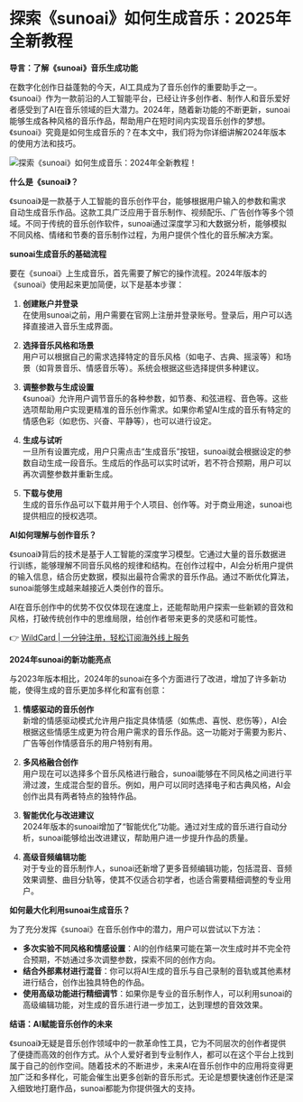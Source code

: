 # 探索《sunoai》如何生成音乐：2025年全新教程

**导言：了解《sunoai》音乐生成功能**

在数字化创作日益蓬勃的今天，AI工具成为了音乐创作的重要助手之一。《sunoai》作为一款前沿的人工智能平台，已经让许多创作者、制作人和音乐爱好者感受到了AI在音乐领域的巨大潜力。2024年，随着新功能的不断更新，sunoai能够生成各种风格的音乐作品，帮助用户在短时间内实现音乐创作的梦想。《sunoai》究竟是如何生成音乐的？在本文中，我们将为你详细讲解2024年版本的使用方法和技巧。

![探索《sunoai》如何生成音乐：2024年全新教程！](https://bbtdd.com/img/199181899176271.webp)

**什么是《sunoai》？**

《sunoai》是一款基于人工智能的音乐创作平台，能够根据用户输入的参数和需求自动生成音乐作品。这款工具广泛应用于音乐制作、视频配乐、广告创作等多个领域。不同于传统的音乐创作软件，sunoai通过深度学习和大数据分析，能够模拟不同风格、情绪和节奏的音乐制作过程，为用户提供个性化的音乐解决方案。

**sunoai生成音乐的基础流程**

要在《sunoai》上生成音乐，首先需要了解它的操作流程。2024年版本的《sunoai》使用起来更加简便，以下是基本步骤：

1. **创建账户并登录**  
   在使用sunoai之前，用户需要在官网上注册并登录账号。登录后，用户可以选择直接进入音乐生成界面。

2. **选择音乐风格和场景**  
   用户可以根据自己的需求选择特定的音乐风格（如电子、古典、摇滚等）和场景（如背景音乐、情感音乐等）。系统会根据这些选择提供多种建议。

3. **调整参数与生成设置**  
   《sunoai》允许用户调节音乐的各种参数，如节奏、和弦进程、音色等。这些选项帮助用户实现更精准的音乐创作需求。如果你希望AI生成的音乐有特定的情感色彩（如悲伤、兴奋、平静等），也可以进行设定。

4. **生成与试听**  
   一旦所有设置完成，用户只需点击“生成音乐”按钮，sunoai就会根据设定的参数自动生成一段音乐。生成后的作品可以实时试听，若不符合预期，用户可以再次调整参数并重新生成。

5. **下载与使用**  
   生成的音乐作品可以下载并用于个人项目、创作等。对于商业用途，sunoai也提供相应的授权选项。

**AI如何理解与创作音乐？**

《sunoai》背后的技术是基于人工智能的深度学习模型。它通过大量的音乐数据进行训练，能够理解不同音乐风格的规律和结构。在创作过程中，AI会分析用户提供的输入信息，结合历史数据，模拟出最符合需求的音乐作品。通过不断优化算法，sunoai能够生成越来越接近人类创作的音乐。

AI在音乐创作中的优势不仅仅体现在速度上，还能帮助用户探索一些新颖的音效和风格，打破传统创作中的思维局限，给创作者带来更多的灵感和可能性。

👉 [WildCard | 一分钟注册，轻松订阅海外线上服务](https://bbtdd.com/WildCard)

**2024年sunoai的新功能亮点**

与2023年版本相比，2024年的sunoai在多个方面进行了改进，增加了许多新功能，使得生成的音乐更加多样化和富有创意：

1. **情感驱动的音乐创作**  
   新增的情感驱动模式允许用户指定具体情感（如焦虑、喜悦、悲伤等），AI会根据这些情感生成更为符合用户需求的音乐作品。这一功能对于需要为影片、广告等创作情感音乐的用户特别有用。

2. **多风格融合创作**  
   用户现在可以选择多个音乐风格进行融合，sunoai能够在不同风格之间进行平滑过渡，生成混合型的音乐。例如，用户可以同时选择电子和古典风格，AI会创作出具有两者特点的独特作品。

3. **智能优化与改进建议**  
   2024年版本的sunoai增加了“智能优化”功能。通过对生成的音乐进行自动分析，sunoai能够给出改进建议，帮助用户进一步提升作品的质量。

4. **高级音频编辑功能**  
   对于专业的音乐制作人，sunoai还新增了更多音频编辑功能，包括混音、音频效果调整、曲目分轨等，使其不仅适合初学者，也适合需要精细调整的专业用户。

**如何最大化利用sunoai生成音乐？**

为了充分发挥《sunoai》在音乐创作中的潜力，用户可以尝试以下方法：

- **多次实验不同风格和情感设置**：AI的创作结果可能在第一次生成时并不完全符合预期，不妨通过多次调整参数，探索不同的创作方向。
- **结合外部素材进行混音**：你可以将AI生成的音乐与自己录制的音轨或其他素材进行结合，创作出独具特色的作品。
- **使用高级功能进行精细调节**：如果你是专业的音乐制作人，可以利用sunoai的高级编辑功能，对生成的音乐进行进一步加工，达到理想的音效效果。

**结语：AI赋能音乐创作的未来**

《sunoai》无疑是音乐创作领域中的一款革命性工具，它为不同层次的创作者提供了便捷而高效的创作方式。从个人爱好者到专业制作人，都可以在这个平台上找到属于自己的创作空间。随着技术的不断进步，未来AI在音乐创作中的应用将变得更加广泛和多样化，可能会催生出更多创新的音乐形式。无论是想要快速创作还是深入细致地打磨作品，sunoai都能为你提供强大的支持。